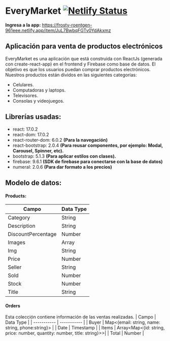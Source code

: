 # EveryMarket [![Netlify Status](https://api.netlify.com/api/v1/badges/9301f30b-76f7-4254-a7d6-98b2c0e48b54/deploy-status)](https://app.netlify.com/sites/frosty-roentgen-961eee/deploys)

 **Ingresa a la app:** https://frosty-roentgen-961eee.netlify.app/item/JuL7BwbqFGTv0YdAkxmz
## Aplicación para venta de productos electrónicos 
EveryMarket es una aplicación que está construida con ReactJs (generada con create-react-app) en el frontend y Firebase como base de datos. El objetivo es que los usuarios puedan comprar productos electrónicos. Nuestros productos están dividos en las siguientes categorías:
- Celulares.
- Computadoras y laptops.
- Televisores.
- Consolas y videojuegos.

## Librerías usadas:
- react: 17.0.2
- react-dom: 17.0.2
- react-router-dom: 6.0.2 **(Para la navegación)**
- react-bootstrap: 2.0.4 **(Para reusar componentes, por ejemplo: Modal, Carousel, Spinner, etc).**
- bootstrap: 5.1.3 **(Para aplicar estilos con clases).**
- firebase: 9.6.1 **(SDK de firebase para conectarse con la base de datos)**
- numeral: 2.0.6 **(Para dar formato a los precios)**

## Modelo de datos:
#### Products:
| Campo      | Data Type |
| ----------- | ----------- |
| Category      | String       |
| Description   | String        |
| DiscountPercentage   | Number        |
| Images   | Array<String>        |
| Img   | String        |
| Price   | Number        |
| Seller   | String        |
| Sold   | Number        |
| Stock   | Number        |
| Title   | String        |

#### Orders
Esta colección contiene información de las ventas realizadas.
| Campo      | Data Type |
| ----------- | ----------- |
| Buyer   | Map<{email: string, name: string, phone:string}>        |
| Date   | Timestamp        |
| Items   | Array<Map<{id: string, price: number, quantity: number, title: string}>>|
| Total   | Number        |
